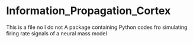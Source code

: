 # Information_Propagation_Cortex
This is a file
no I do not
A package containing Python codes fro simulating firing rate signals of a neural mass model
